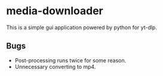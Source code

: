 # media-downloader

This is a simple gui application powered by python for yt-dlp.


## Bugs

- Post-processing runs twice for some reason.
- Unnecessary converting to mp4.